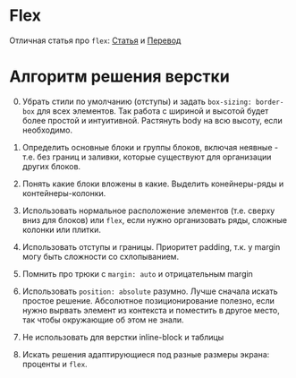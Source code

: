 # Flex
Отличная статья про `flex`: [Статья](https://css-tricks.com/snippets/css/a-guide-to-flexbox/) и [Перевод](https://habr.com/ru/post/467049/)

# Алгоритм решения верстки

0. Убрать стили по умолчанию (отступы) и задать `box-sizing: border-box` для всех элементов. Так работа с шириной и высотой будет более простой и интуитивной. Растянуть body на всю высоту, если необходимо.

1. Определить основные блоки и группы блоков, включая неявные - т.е. без границ и заливки, которые существуют для организации других блоков.
2. Понять какие блоки вложены в какие. Выделить конейнеры-ряды и контейнеры-колонки.
3. Использовать нормальное расположение элементов (т.е. сверху вниз для блоков) или `flex`, если нужно организовать ряды, сложные колонки или плитки.
4. Использовать отступы и границы. Приоритет padding, т.к. у margin могу быть сложности со схлопыванием.
5. Помнить про трюки с `margin: auto` и отрицательным margin
6. Использовать `position: absolute` разумно. Лучше сначала искать простое решение. Абсолютное позиционирование полезно, если нужно вырвать элемент из контекста и поместить в другое место, так чтобы окружающие об этом не знали. 
7. Не использовать для верстки inline-block и таблицы
8. Искать решения адаптирующиеся под разные размеры экрана: проценты и `flex`.
